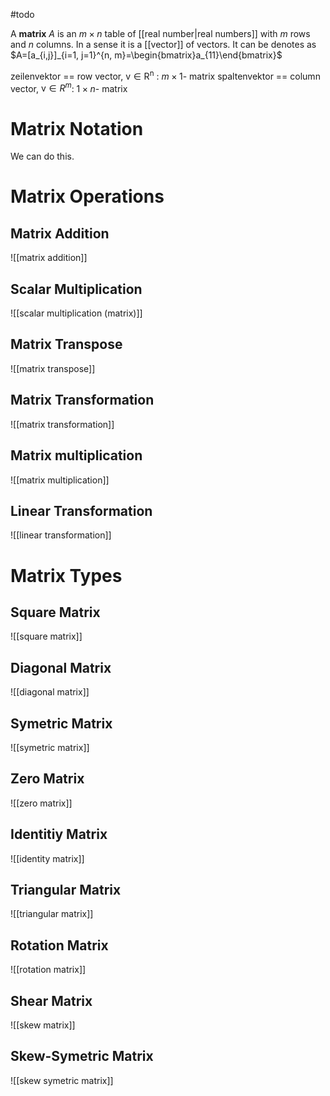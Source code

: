 #todo 

A **matrix** $A$ is an $m\times n$ table of [[real number|real numbers]] with $m$ rows and $n$ columns. In a sense it is a [[vector]] of vectors. It can be denotes as $A=[a_{i,j}]_{i=1, j=1}^{n, m}=\begin{bmatrix}a_{11}\end{bmatrix}$


zeilenvektor ==  row vector, $\mathrm{v \in R^n}$ : $m \times 1$- matrix
spaltenvektor == column vector, $\mathrm{v} \in R^m$: $1 \times n$- matrix

# Matrix Notation

We can do this.

# Matrix Operations

## Matrix Addition
![[matrix addition]]

## Scalar Multiplication
![[scalar multiplication (matrix)]]

## Matrix Transpose
![[matrix transpose]]

## Matrix Transformation
![[matrix transformation]]

## Matrix multiplication
![[matrix multiplication]]

## Linear Transformation
![[linear transformation]]



# Matrix Types

## Square Matrix
![[square matrix]]

## Diagonal Matrix
![[diagonal matrix]]

## Symetric Matrix
![[symetric matrix]]

## Zero Matrix
![[zero matrix]]

## Identitiy Matrix
![[identity matrix]]

## Triangular Matrix
![[triangular matrix]]

## Rotation Matrix
![[rotation matrix]]

## Shear Matrix
![[skew matrix]]

## Skew-Symetric Matrix
![[skew symetric matrix]]

